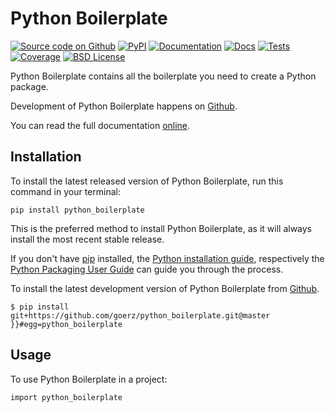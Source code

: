 # Python Boilerplate

[![Source code on Github](https://img.shields.io/badge/goerz-python__boilerplate-blue.svg?logo=github)](https://github.com/goerz/python_boilerplate)
[![PyPI](https://img.shields.io/pypi/v/python_boilerplate.svg)](https://pypi.python.org/pypi/python_boilerplate)
[![Documentation](https://img.shields.io/badge/docs-gh--pages-blue.svg)](https://goerz.github.io/python_boilerplate/)
[![Docs](https://github.com/goerz/python_boilerplate/workflows/Docs/badge.svg?branch=master)](https://github.com/goerz/python_boilerplate/actions?query=workflow%3ADocs)
[![Tests](https://github.com/goerz/python_boilerplate/workflows/Tests/badge.svg?branch=master)](https://github.com/goerz/python_boilerplate/actions?query=workflow%3ATests)
[![Coverage](https://codecov.io/gh/goerz/python_boilerplate/branch/master/graph/badge.svg)](https://codecov.io/gh/goerz/python_boilerplate)
[![BSD License](https://img.shields.io/badge/License-BSD-green.svg)](https://opensource.org/licenses/BSD-3-Clause)

Python Boilerplate contains all the boilerplate you need to create a Python package.

Development of Python Boilerplate happens on [Github][].

You can read the full documentation [online][docs].

[docs]: https://goerz.github.io/python_boilerplate/


## Installation
To install the latest released version of Python Boilerplate, run this command in your terminal:

``` console
pip install python_boilerplate
```

This is the preferred method to install Python Boilerplate, as it will always install the most recent stable release.

If you don't have [pip](https://pip.pypa.io) installed, the [Python installation guide](http://docs.python-guide.org/en/latest/starting/installation/), respectively the [Python Packaging User Guide](https://packaging.python.org/tutorials/installing-packages/) can guide you through the process.


To install the latest development version of Python Boilerplate from [Github][].

``` console
$ pip install git+https://github.com/goerz/python_boilerplate.git@master }}#egg=python_boilerplate
```



[Github]: https://github.com/goerz/python_boilerplate


## Usage

To use Python Boilerplate in a project:

    import python_boilerplate
